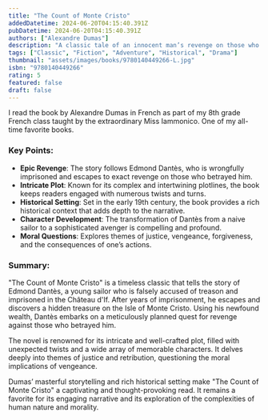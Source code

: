 ```yaml
---
title: "The Count of Monte Cristo"
addedDatetime: 2024-06-20T04:15:40.391Z
pubDatetime: 2024-06-20T04:15:40.391Z
authors: ["Alexandre Dumas"]
description: "A classic tale of an innocent man’s revenge on those who betrayed him."
tags: ["Classic", "Fiction", "Adventure", "Historical", "Drama"]
thumbnail: "assets/images/books/9780140449266-L.jpg"
isbn: "9780140449266"
rating: 5
featured: false
draft: false
---
```


I read the book by Alexandre Dumas in French as part of my 8th grade French class taught by the extraordinary Miss Iammonico. One of my all-time favorite books.

### Key Points:

- **Epic Revenge**: The story follows Edmond Dantès, who is wrongfully imprisoned and escapes to exact revenge on those who betrayed him.
- **Intricate Plot**: Known for its complex and intertwining plotlines, the book keeps readers engaged with numerous twists and turns.
- **Historical Setting**: Set in the early 19th century, the book provides a rich historical context that adds depth to the narrative.
- **Character Development**: The transformation of Dantès from a naive sailor to a sophisticated avenger is compelling and profound.
- **Moral Questions**: Explores themes of justice, vengeance, forgiveness, and the consequences of one’s actions.

### Summary:

"The Count of Monte Cristo" is a timeless classic that tells the story of Edmond Dantès, a young sailor who is falsely accused of treason and imprisoned in the Château d'If. After years of imprisonment, he escapes and discovers a hidden treasure on the Isle of Monte Cristo. Using his newfound wealth, Dantès embarks on a meticulously planned quest for revenge against those who betrayed him.

The novel is renowned for its intricate and well-crafted plot, filled with unexpected twists and a wide array of memorable characters. It delves deeply into themes of justice and retribution, questioning the moral implications of vengeance.

Dumas’ masterful storytelling and rich historical setting make "The Count of Monte Cristo" a captivating and thought-provoking read. It remains a favorite for its engaging narrative and its exploration of the complexities of human nature and morality.